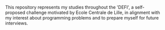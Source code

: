 This repository represents my studies throughout the 'DEFI', a self-proposed challenge motivated by Ecole Centrale de Lille, in alignment with my interest about programming problems and to prepare myself for future interviews.
